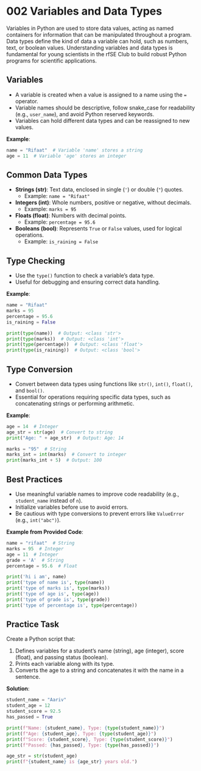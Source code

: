 # 002 Variables and Data Types

Variables in Python are used to store data values, acting as named containers for information that can be manipulated throughout a program. Data types define the kind of data a variable can hold, such as numbers, text, or boolean values. Understanding variables and data types is fundamental for young scientists in the rfSE Club to build robust Python programs for scientific applications.

## Variables

- A variable is created when a value is assigned to a name using the `=` operator.
- Variable names should be descriptive, follow snake_case for readability (e.g., `user_name`), and avoid Python reserved keywords.
- Variables can hold different data types and can be reassigned to new values.

**Example**:

```python
name = "Rifaat"  # Variable 'name' stores a string
age = 11  # Variable 'age' stores an integer
```

## Common Data Types

- **Strings (str)**: Text data, enclosed in single (`'`) or double (`"`) quotes.
  - Example: `name = "Rifaat"`
- **Integers (int)**: Whole numbers, positive or negative, without decimals.
  - Example: `marks = 95`
- **Floats (float)**: Numbers with decimal points.
  - Example: `percentage = 95.6`
- **Booleans (bool)**: Represents `True` or `False` values, used for logical operations.
  - Example: `is_raining = False`

## Type Checking

- Use the `type()` function to check a variable’s data type.
- Useful for debugging and ensuring correct data handling.

**Example**:

```python
name = "Rifaat"
marks = 95
percentage = 95.6
is_raining = False

print(type(name))  # Output: <class 'str'>
print(type(marks))  # Output: <class 'int'>
print(type(percentage))  # Output: <class 'float'>
print(type(is_raining))  # Output: <class 'bool'>
```

## Type Conversion

- Convert between data types using functions like `str()`, `int()`, `float()`, and `bool()`.
- Essential for operations requiring specific data types, such as concatenating strings or performing arithmetic.

**Example**:

```python
age = 14  # Integer
age_str = str(age)  # Convert to string
print("Age: " + age_str)  # Output: Age: 14

marks = "95"  # String
marks_int = int(marks)  # Convert to integer
print(marks_int + 5)  # Output: 100
```

## Best Practices

- Use meaningful variable names to improve code readability (e.g., `student_name` instead of `n`).
- Initialize variables before use to avoid errors.
- Be cautious with type conversions to prevent errors like `ValueError` (e.g., `int("abc")`).

**Example from Provided Code**:

```python
name = "rifaat"  # String
marks = 95  # Integer
age = 11  # Integer
grade = 'A'  # String
percentage = 95.6  # Float

print('hi i am', name)
print('type of name is', type(name))
print('type of marks is', type(marks))
print('type of age is', type(age))
print('type of grade is', type(grade))
print('type of percentage is', type(percentage))
```

## Practice Task

Create a Python script that:

1. Defines variables for a student’s name (string), age (integer), score (float), and passing status (boolean).
2. Prints each variable along with its type.
3. Converts the age to a string and concatenates it with the name in a sentence.

**Solution**:

```python
student_name = "Aariv"
student_age = 12
student_score = 92.5
has_passed = True

print(f"Name: {student_name}, Type: {type(student_name)}")
print(f"Age: {student_age}, Type: {type(student_age)}")
print(f"Score: {student_score}, Type: {type(student_score)}")
print(f"Passed: {has_passed}, Type: {type(has_passed)}")

age_str = str(student_age)
print(f"{student_name} is {age_str} years old.")
```
